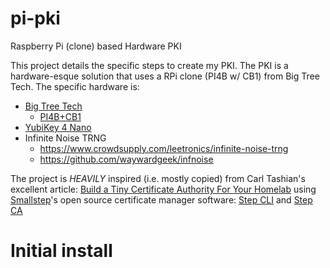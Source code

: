 pi-pki
======
Raspberry Pi (clone) based Hardware PKI

This project details the specific steps to create my PKI.  The PKI is
a hardware-esque solution that uses a RPi clone (PI4B w/ CB1) from Big
Tree Tech.  The specific hardware is:

* [Big Tree Tech](https://bigtree-tech.com)
  * [PI4B+CB1](https://biqu.equipment/collections/control-board/products/pi4b-adapter-v1-0)
* [YubiKey 4 Nano](https://support.yubico.com/hc/en-us/articles/360013714599-YubiKey-4)
* Infinite Noise TRNG
  * https://www.crowdsupply.com/leetronics/infinite-noise-trng
  * https://github.com/waywardgeek/infnoise

The project is _HEAVILY_ inspired (i.e. mostly copied) from Carl
Tashian's excellent article:
[Build a Tiny Certificate Authority For Your
Homelab](https://smallstep.com/blog/build-a-tiny-ca-with-raspberry-pi-yubikey/)
using [Smallstep](https://smallstep.com/)'s open source certificate
manager software:  [Step CLI](https://smallstep.com/docs/step-cli/)
and [Step CA](https://smallstep.com/docs/step-ca/)

# Initial install
